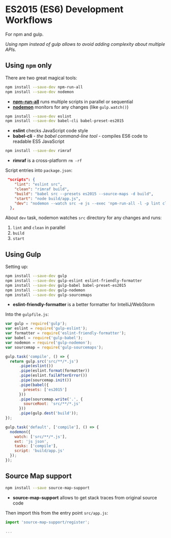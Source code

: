 # ES2015 (ES6) Development Workflows

For npm and gulp.

_Using npm instead of gulp allows to avoid adding complexity about multiple APIs._ 

## Using `npm` only

There are two great magical tools: 

```sh
npm install --save-dev npm-run-all
npm install --save-dev nodemon
```

 - **[npm-run-all](https://github.com/mysticatea/npm-run-all)** runs multiple scripts in parallel or sequential
 - **[nodemon](https://github.com/remy/nodemon)** monitors for any changes (like `gulp.watch()`)


```sh
npm install --save-dev eslint 
npm install --save-dev babel-cli babel-preset-es2015
```

 - **eslint** checks JavaScript code style 
 - **babel-cli** - _the babel command-line tool_ - compiles ES6 code to readable ES5 JavaScript

```sh
npm install --save-dev rimraf
```

 - **rimraf** is a cross-platform `rm -rf`
 
Script entries into `package.json`:

```json
 "scripts": {
    "lint": "eslint src",
    "clean": "rimraf build",
    "build": "babel src --presets es2015 --source-maps -d build",
    "start": "node build/app.js",
    "dev": "nodemon --watch src -e js --exec 'npm-run-all -l -p lint clean -s build start'"
  },
```

About `dev` task, nodemon watches `src` directory for any changes and runs:

 1. `lint` and `clean` in parallel
 2. `build`
 3. `start`
 
 
## Using Gulp

Setting up:

```sh
npm install --save-dev gulp
npm install --save-dev gulp-eslint eslint-friendly-formatter
npm install --save-dev gulp-babel babel-preset-es2015
npm install --save-dev gulp-nodemon
npm install --save-dev gulp-sourcemaps
```

 - **eslint-friendly-formatter** is a better formatter for IntelliJ/WebStorm

Into the `gulpfile.js`:

```js
var gulp = require('gulp');
var eslint = require('gulp-eslint');
var formatter = require('eslint-friendly-formatter');
var babel = require('gulp-babel');
var nodemon = require('gulp-nodemon');
var sourcemap = require('gulp-sourcemaps');

gulp.task('compile', () => {
  return gulp.src('src/**/*.js')
      .pipe(eslint())
      .pipe(eslint.format(formatter))
      .pipe(eslint.failAfterError())
      .pipe(sourcemap.init())
      .pipe(babel({
        presets: ['es2015']
      }))
      .pipe(sourcemap.write('.', {
        sourceRoot: 'src/**/*.js'
      }))
      .pipe(gulp.dest('build'));
});

gulp.task('default', ['compile'], () => {
  nodemon({
    watch: ['src/**/*.js'],
    ext: 'js json',
    tasks: ['compile'],
    script: 'build/app.js'
  });
});
```


## Source Map support

```sh
npm install --save source-map-support
```

 - **source-map-support** allows to get stack traces from original source code

Then import this from the entry point `src/app.js`:

```js
import 'source-map-support/register';

...
```
